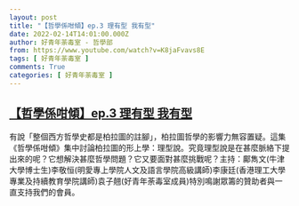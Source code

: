 ```yaml
---
layout: post
title: "【哲學係咁傾】ep.3 理有型 我有型"
date: 2022-02-14T14:01:00.000Z
author: 好青年荼毒室 - 哲學部
from: https://www.youtube.com/watch?v=K8jaFvavs8E
tags: [ 好青年荼毒室 ]
comments: True
categories: [ 好青年荼毒室 ]
---
```

<!--1644847260000-->
[【哲學係咁傾】ep.3 理有型 我有型](https://www.youtube.com/watch?v=K8jaFvavs8E)
------

<div>
有說「整個西方哲學史都是柏拉圖的註腳」，柏拉圖哲學的影響力無容置疑。這集《哲學係咁傾》集中討論柏拉圖的形上學：理型說。究竟理型說是在甚麼脈絡下提出來的呢？它想解決甚麼哲學問題？它又要面對甚麼挑戰呢？主持：鄺雋文(牛津大學博士生)李敬恒(明愛專上學院人文及語言學院高級講師)李康廷(香港理工大學專業及持續教育學院講師)袁子翹(好青年荼毒室成員)特別鳴謝眾籌的贊助者與一直支持我們的會員。
</div>

